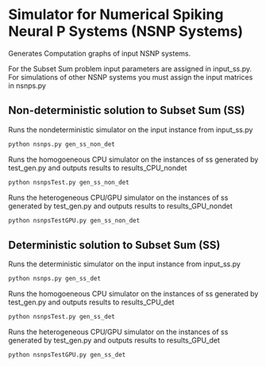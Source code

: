 # Simulator for Numerical Spiking Neural P Systems (NSNP Systems)

Generates Computation graphs of input NSNP systems.

For the Subset Sum problem input parameters are assigned in input_ss.py. For simulations of other NSNP systems you must assign the input matrices in nsnps.py

## Non-deterministic solution to Subset Sum (SS)
Runs the nondeterministic simulator on the input instance from input_ss.py
```sh
python nsnps.py gen_ss_non_det 
```
Runs the homogoeneous CPU simulator on the instances of ss generated by test_gen.py and outputs results to results_CPU_nondet
```sh
python nsnpsTest.py gen_ss_non_det 
```
Runs the heterogeneous CPU/GPU simulator on the instances of ss generated by test_gen.py and outputs results to results_GPU_nondet
```sh
python nsnpsTestGPU.py gen_ss_non_det 
```

## Deterministic solution to Subset Sum (SS)

Runs the deterministic simulator on the input instance from input_ss.py
```sh
python nsnps.py gen_ss_det 
```

Runs the homogoeneous CPU simulator on the instances of ss generated by test_gen.py and outputs results to results_CPU_det
```sh
python nsnpsTest.py gen_ss_det 
```
Runs the heterogeneous CPU/GPU simulator on the instances of ss generated by test_gen.py and outputs results to results_GPU_det
```sh
python nsnpsTestGPU.py gen_ss_det 
```

